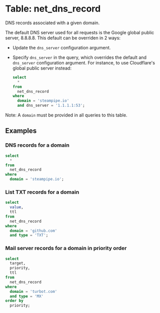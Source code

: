 # Table: net_dns_record

DNS records associated with a given domain.

The default DNS server used for all requests is the Google global public server, 8.8.8.8. This default can be overriden in 2 ways:

- Update the `dns_server` configuration argument.
- Specify `dns_server` in the query, which overrides the default and `dns_server` configuration argument. For instance, to use Cloudflare's global public server instead:

  ```sql
  select
    *
  from
    net_dns_record
  where
    domain = 'steampipe.io'
    and dns_server = '1.1.1.1:53';
  ```

Note: A `domain` must be provided in all queries to this table.

## Examples

### DNS records for a domain

```sql
select
  *
from
  net_dns_record
where
  domain = 'steampipe.io';
```

### List TXT records for a domain

```sql
select
  value,
  ttl
from
  net_dns_record
where
  domain = 'github.com'
  and type = 'TXT';
```

### Mail server records for a domain in priority order

```sql
select
  target,
  priority,
  ttl
from
  net_dns_record
where
  domain = 'turbot.com'
  and type = 'MX'
order by
  priority;
```
